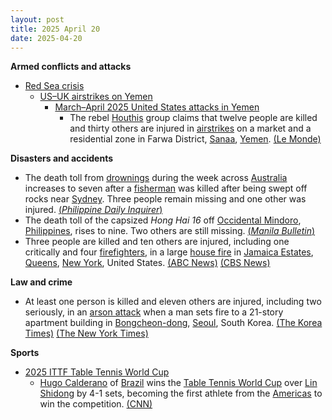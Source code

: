 ```yaml
---
layout: post
title: 2025 April 20
date: 2025-04-20
---
```



**Armed conflicts and attacks**

* [Red Sea crisis](https://en.wikipedia.org/wiki/Red_Sea_crisis "Red Sea crisis")
  + [US–UK airstrikes on Yemen](https://en.wikipedia.org/wiki/US%E2%80%93UK_airstrikes_on_Yemen "US–UK airstrikes on Yemen")
    - [March–April 2025 United States attacks in Yemen](https://en.wikipedia.org/wiki/March%E2%80%93April_2025_United_States_attacks_in_Yemen "March–April 2025 United States attacks in Yemen")
      * The rebel [Houthis](https://en.wikipedia.org/wiki/Houthis "Houthis") group claims that twelve people are killed and thirty others are injured in [airstrikes](https://en.wikipedia.org/wiki/Airstrike "Airstrike") on a market and a residential zone in Farwa District, [Sanaa](https://en.wikipedia.org/wiki/Sanaa "Sanaa"), [Yemen](https://en.wikipedia.org/wiki/Yemen "Yemen"). [(Le Monde)](https://www.lemonde.fr/en/international/article/2025/04/21/yemen-huthis-say-us-strikes-on-sanaa-kill-at-least-12_6740447_4.html)

**Disasters and accidents**

* The death toll from [drownings](https://en.wikipedia.org/wiki/Drowning "Drowning") during the week across [Australia](https://en.wikipedia.org/wiki/Australia "Australia") increases to seven after a [fisherman](https://en.wikipedia.org/wiki/Fisherman "Fisherman") was killed after being swept off rocks near [Sydney](https://en.wikipedia.org/wiki/Sydney "Sydney"). Three people remain missing and one other was injured. [(*Philippine Daily Inquirer*)](https://globalnation.inquirer.net/273313/six-drowning-deaths-as-huge-waves-hit-australian-coast)
* The death toll of the capsized *Hong Hai 16* off [Occidental Mindoro](https://en.wikipedia.org/wiki/Occidental_Mindoro "Occidental Mindoro"), [Philippines](https://en.wikipedia.org/wiki/Philippines "Philippines"), rises to nine. Two others are still missing. [(*Manila Bulletin*)](https://mb.com.ph/2025/4/20/death-toll-from-capsized-sand-carrier-hits-7)
* Three people are killed and ten others are injured, including one critically and four [firefighters](https://en.wikipedia.org/wiki/Firefighter "Firefighter"), in a large [house fire](https://en.wikipedia.org/wiki/Structure_fire "Structure fire") in [Jamaica Estates](https://en.wikipedia.org/wiki/Jamaica_Estates%2C_Queens "Jamaica Estates, Queens"), [Queens](https://en.wikipedia.org/wiki/Queens "Queens"), [New York](https://en.wikipedia.org/wiki/New_York_%28state%29 "New York (state)"), United States. [(ABC News)](https://abc7ny.com/post/jamaica-estates-fatal-fire-3-people-dead-several-others-injured-massive-rips-home-queens-nyc/16208269/) [(CBS News)](https://www.cbsnews.com/newyork/video/3-dead-10-injured-in-early-morning-house-fire-in-queens/)

**Law and crime**

* At least one person is killed and eleven others are injured, including two seriously, in an [arson attack](https://en.wikipedia.org/wiki/Arson_attack "Arson attack") when a man sets fire to a 21-story apartment building in [Bongcheon-dong](https://en.wikipedia.org/wiki/Bongcheon-dong "Bongcheon-dong"), [Seoul](https://en.wikipedia.org/wiki/Seoul "Seoul"), South Korea. [(The Korea Times)](https://www.koreatimes.co.kr/southkorea/society/20250421/1-dead-11-injured-in-suspected-arson-at-apartment-building-in-seoul) [(The New York Times)](https://www.nytimes.com/2025/04/20/world/asia/south-korea-apartment-fire.html)

**Sports**

* [2025 ITTF Table Tennis World Cup](https://en.wikipedia.org/wiki/Table_Tennis_World_Cup "Table Tennis World Cup")
  + [Hugo Calderano](https://en.wikipedia.org/wiki/Hugo_Calderano "Hugo Calderano") of [Brazil](https://en.wikipedia.org/wiki/Brazil "Brazil") wins the [Table Tennis World Cup](https://en.wikipedia.org/wiki/Table_Tennis_World_Cup "Table Tennis World Cup") over [Lin Shidong](https://en.wikipedia.org/wiki/Lin_Shidong "Lin Shidong") by 4-1 sets, becoming the first athlete from the [Americas](https://en.wikipedia.org/wiki/Americas "Americas") to win the competition. [(CNN)](https://www.cnnbrasil.com.br/esportes/outros-esportes/historico-hugo-calderano-conquista-copa-do-mundo-de-tenis-de-mesa/)
